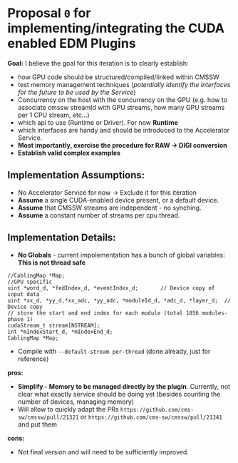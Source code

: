 # Proposal `0` for implementing/integrating the CUDA enabled EDM Plugins

__Goal:__ I believe the goal for this iteration is to clearly establish:
- how GPU code should be structured/compiled/linked within CMSSW
- test memory management techniques (*potentially identify the interfaces for the future to be used by the Service*)
- Concurrency on the host with the concurrency on the GPU (e.g. how to associate cmssw streamId with GPU streams, how many GPU streams per 1 CPU stream, etc...)
- which api to use (Runtime or Driver). For now __Runtime__
- which interfaces are handy and should be introduced to the Accelerator Service.
- __Most importantly, exercise the procedure for RAW -> DIGI conversion__
- __Establish valid complex examples__

## Implementation Assumptions:
- No Accelerator Service for now -> Exclude it for this iteration 
- __Assume__ a single CUDA-enabled device present, or a default device.
- __Assume__ that CMSSW streams are independent - no synching.
- __Assume__ a constant number of streams per cpu thread.

## Implementation Details:
- __No Globals__ - current impolementation has a bunch of global variables: __This is not thread safe__
```
//CablingMap *Map;
//GPU specific
uint *word_d, *fedIndex_d, *eventIndex_d;       // Device copy of input data
uint *xx_d, *yy_d,*xx_adc, *yy_adc, *moduleId_d, *adc_d, *layer_d;  // Device copy
// store the start and end index for each module (total 1856 modules-phase 1)
cudaStream_t stream[NSTREAM];
int *mIndexStart_d, *mIndexEnd_d; 
CablingMap *Map;
```
- Compile with `--default-stream per-thread` (done already, just for reference)

__pros:__
- __Simplify - Memory to be managed directly by the plugin__. Currently, not clear what exactly service should be doing yet (besides counting the number of devices, managing memory)
- Will allow to quickly adapt the PRs `https://github.com/cms-sw/cmssw/pull/21321` or `https://github.com/cms-sw/cmssw/pull/21341` and put them

__cons:__
- Not final version and will need to be sufficiently improved.
